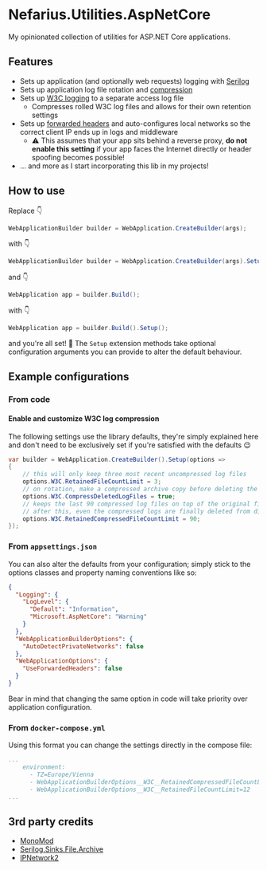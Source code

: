 # Nefarius.Utilities.AspNetCore

My opinionated collection of utilities for ASP.NET Core applications.

## Features

- Sets up application (and optionally web requests) logging with [Serilog](https://github.com/serilog/serilog-aspnetcore)
- Sets up application log file rotation and [compression](https://github.com/cocowalla/serilog-sinks-file-archive)
- Sets up [W3C logging](https://learn.microsoft.com/en-us/aspnet/core/fundamentals/w3c-logger/) to a separate access log file
    - Compresses rolled W3C log files and allows for their own retention settings
- Sets up [forwarded headers](https://learn.microsoft.com/en-us/dotnet/api/microsoft.aspnetcore.builder.forwardedheadersextensions.useforwardedheaders?view=aspnetcore-7.0) and auto-configures local networks so the correct client IP ends up in logs and middleware
    - ⚠️ This assumes that your app sits behind a reverse proxy, **do not enable this setting** if your app faces the Internet directly or header spoofing becomes possible!
- ... and more as I start incorporating this lib in my projects!

## How to use

Replace 👇

```cs
WebApplicationBuilder builder = WebApplication.CreateBuilder(args);
```

with 👇

```cs
WebApplicationBuilder builder = WebApplication.CreateBuilder(args).Setup();
```

and 👇

```cs
WebApplication app = builder.Build();
```

with 👇

```cs
WebApplication app = builder.Build().Setup();
```

and you're all set! 👏 The `Setup` extension methods take optional configuration arguments you can provide to alter the default behaviour.

## Example configurations

### From code

#### Enable and customize W3C log compression

The following settings use the library defaults, they're simply explained here and don't need to be exclusively set if you're satisfied with the defaults 😉

```csharp
var builder = WebApplication.CreateBuilder().Setup(options =>
{
    // this will only keep three most recent uncompressed log files
    options.W3C.RetainedFileCountLimit = 3;
    // on rotation, make a compressed archive copy before deleting the original
    options.W3C.CompressDeletedLogFiles = true;
    // keeps the last 90 compressed log files on top of the original files
    // after this, even the compressed logs are finally deleted from disk
    options.W3C.RetainedCompressedFileCountLimit = 90;
});
```

### From `appsettings.json`

You can also alter the defaults from your configuration; simply stick to the options classes and property naming conventions like so:

```json
{
  "Logging": {
    "LogLevel": {
      "Default": "Information",
      "Microsoft.AspNetCore": "Warning"
    }
  },
  "WebApplicationBuilderOptions": {
    "AutoDetectPrivateNetworks": false
  },
  "WebApplicationOptions": {
    "UseForwardedHeaders": false
  }
}
```

Bear in mind that changing the same option in code will take priority over application configuration.

### From `docker-compose.yml`

Using this format you can change the settings directly in the compose file:

```yml
...
    environment:
      - TZ=Europe/Vienna
      - WebApplicationBuilderOptions__W3C__RetainedCompressedFileCountLimit=600
      - WebApplicationBuilderOptions__W3C__RetainedFileCountLimit=12
...
```

## 3rd party credits

- [MonoMod](https://github.com/MonoMod/MonoMod)
- [Serilog.Sinks.File.Archive](https://github.com/cocowalla/serilog-sinks-file-archive)
- [IPNetwork2](https://www.nuget.org/packages/IPNetwork2)
